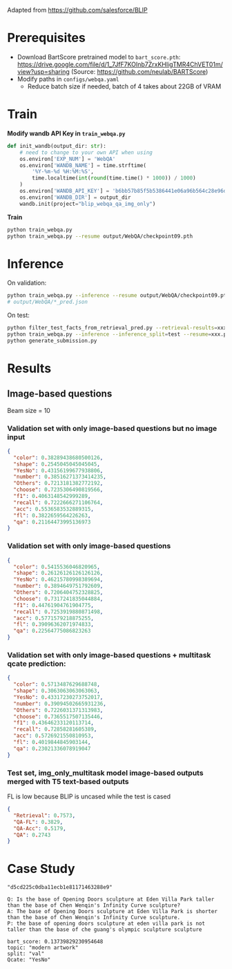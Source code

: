 Adapted from https://github.com/salesforce/BLIP

# Prerequisites

- Download BartScore pretrained model
  to `bart_score.pth`: https://drive.google.com/file/d/1_7JfF7KOInb7ZrxKHIigTMR4ChVET01m/view?usp=sharing
  (Source: https://github.com/neulab/BARTScore)
- Modify paths in `configs/webqa.yaml`
    - Reduce batch size if needed, batch of 4 takes about 22GB of VRAM

# Train

**Modify wandb API Key in `train_webqa.py`**

```python
def init_wandb(output_dir: str):
    # need to change to your own API when using
    os.environ['EXP_NUM'] = 'WebQA'
    os.environ['WANDB_NAME'] = time.strftime(
        '%Y-%m-%d %H:%M:%S',
        time.localtime(int(round(time.time() * 1000)) / 1000)
    )
    os.environ['WANDB_API_KEY'] = 'b6bb57b85f5b5386441e06a96b564c28e96d0733'  # <----
    os.environ['WANDB_DIR'] = output_dir
    wandb.init(project="blip_webqa_qa_img_only")
```

**Train**

```bash
python train_webqa.py
python train_webqa.py --resume output/WebQA/checkpoint09.pth
```

# Inference

On validation:

```bash
python train_webqa.py --inference --resume output/WebQA/checkpoint09.pth
# output/WebQA/*_pred.json
```

On test:

```bash
python filter_test_facts_from_retrieval_pred.py --retrieval-results=xxx # creates test.json
python train_webqa.py --inference --inference_split=test --resume=xxx.pth
python generate_submission.py
```

# Results

## Image-based questions

Beam size = 10

### Validation set with only image-based questions but no image input

```json
{
  "color": 0.38289438680500126,
  "shape": 0.2545045045045045,
  "YesNo": 0.43156199677938806,
  "number": 0.38516271373414235,
  "Others": 0.7213181382772192,
  "choose": 0.7235306490819566,
  "f1": 0.4063148542999289,
  "recall": 0.7222666271106764,
  "acc": 0.5536583532889315,
  "fl": 0.3822659564226263,
  "qa": 0.21164473995136973
}
```

### Validation set with only image-based questions

```json
{
  "color": 0.5415536046820965,
  "shape": 0.26126126126126126,
  "YesNo": 0.46215780998389694,
  "number": 0.3894649751792609,
  "Others": 0.7206404752328825,
  "choose": 0.7317241835044884,
  "f1": 0.44761904761904775,
  "recall": 0.7253919880871498,
  "acc": 0.5771579218875255,
  "fl": 0.39096362071974833,
  "qa": 0.22564775086823263
}
```

### Validation set with only image-based questions + multitask qcate prediction:

```json
{
  "color": 0.5713487629688748,
  "shape": 0.3063063063063063,
  "YesNo": 0.43317230273752017,
  "number": 0.39094502665931236,
  "Others": 0.7226031371313983,
  "choose": 0.7365517507135446,
  "f1": 0.43646233120113714,
  "recall": 0.72858281605389,
  "acc": 0.5726921550810953,
  "fl": 0.4019844845903144,
  "qa": 0.23021336078919047
}
```

### Test set, img_only_multitask model image-based outputs merged with T5 text-based outputs

FL is low because BLIP is uncased while the test is cased

```json
{
  "Retrieval": 0.7573,
  "QA-FL": 0.3829,
  "QA-Acc": 0.5179,
  "QA": 0.2743
}
```

# Case Study

```
"d5cd225c0dba11ecb1e81171463288e9"

Q: Is the base of Opening Doors sculpture at Eden Villa Park taller than the base of Chen Wenqin's Infinity Curve sculpture?
A: The base of Opening Doors sculpture at Eden Villa Park is shorter than the base of Chen Wenqin's Infinity Curve sculpture.
P: the base of opening doors sculpture at eden villa park is not taller than the base of che guang's olympic sculpture sculpture

bart_score: 0.13739829230954648
topic: "modern artwork"
split: "val"
Qcate: "YesNo"
```
